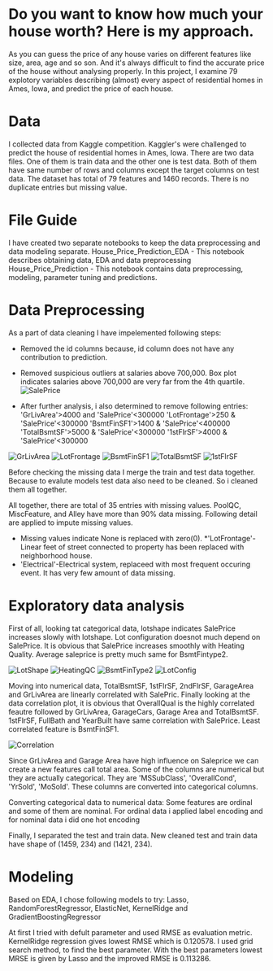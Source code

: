 # Do you want to know how much your house worth? Here is my approach.

As you can guess the price of any house varies on different features like size, area, age and so son. And it's always difficult to find the accurate price of the house without analysing properly. In this project, I examine 79 explotory variables describing (almost) every aspect of residential homes in Ames, Iowa, and predict the price of each house.

# Data 
I collected data from Kaggle competition. Kaggler's were challenged to predict the house of residential homes in Ames, Iowa. There are two data files. One of them is train data and the other one is test data. Both of them have same number of rows and columns except the target columns on test data. The dataset has total of 79 features and 1460 records. There is no duplicate entries but missing value. 

# File Guide
I have created two separate notebooks to keep the data preprocessing and data modeling separate. 
House_Price_Prediction_EDA - This notebook describes obtaining data, EDA and data preprocessing
House_Price_Prediction - This notebook contains data preprocessing, modeling, parameter tuning and predictions.

# Data Preprocessing
As a part of data cleaning I have impelemented following steps:
* Removed the id columns because, id column does not have any contribution to prediction.
* Removed suspicious outliers at salaries above 700,000. Box plot indicates salaries above 700,000 are very far from the 4th quartile.
![SalePrice](https://user-images.githubusercontent.com/33338872/74671615-3032a080-5171-11ea-9340-1f8b6c63e7c0.jpg)


* After further analysis, i also determined to remove following entries:
'GrLivArea'>4000 and 'SalePrice'<300000
'LotFrontage'>250  & 'SalePrice'<300000
'BsmtFinSF1'>1400 & 'SalePrice'<400000
'TotalBsmtSF'>5000 & 'SalePrice'<300000
'1stFlrSF'>4000   & 'SalePrice'<300000

![GrLivArea](https://user-images.githubusercontent.com/33338872/74672525-11cda480-5173-11ea-887e-b6a044112636.jpg)
![LotFrontage](https://user-images.githubusercontent.com/33338872/74672354-b69bb200-5172-11ea-9fd8-0cbb5c542491.jpg)
![BsmtFinSF1](https://user-images.githubusercontent.com/33338872/74672407-d337ea00-5172-11ea-9e1f-fe159049e960.jpg)
![TotalBsmtSF](https://user-images.githubusercontent.com/33338872/74672576-3164cd00-5173-11ea-9baf-631d267a3e0d.jpg)
![1stFlrSF](https://user-images.githubusercontent.com/33338872/74672414-d632da80-5172-11ea-9290-0b72eb6f3e3c.jpg)


Before checking the missing data I merge the train and test data together. Because to evalute models test data also need to be cleaned. So i cleaned them all together.

All together, there are total of 35 entries with missing values. PoolQC, MiscFeature, and Alley have more than 90% data missing. Following detail are applied to impute missing values.
* Missing values indicate None is replaced with zero(0).
*'LotFrontage'-Linear feet of street connected to property has been replaced with neighborhood house.
*  'Electrical'-Electrical system, replaceed with most frequent occuring event. It has very few amount of data missing.



# Exploratory data analysis
First of all, looking tat categorical data, lotshape indicates SalePrice increases slowly with lotshape. Lot configuration doesnot much depend on SalePrice. It is obvious that SalePrice increases smoothly with Heating Quality. Average saleprice is pretty much same for BsmtFintype2.

![LotShape](https://user-images.githubusercontent.com/33338872/74752622-946a6880-5234-11ea-918d-c17c25f534b1.jpg)
![HeatingQC](https://user-images.githubusercontent.com/33338872/74752706-b8c64500-5234-11ea-8c9d-de07dd85f35b.jpg)
![BsmtFinType2](https://user-images.githubusercontent.com/33338872/74752858-ec08d400-5234-11ea-8f05-17cad48bef73.jpg)
![LotConfig](https://user-images.githubusercontent.com/33338872/74756531-5112f880-523a-11ea-930f-c1f063c6b64c.jpg)

Moving into numerical data, TotalBsmtSF, 1stFlrSF, 2ndFlrSF, GarageArea and GrLivArea are linearly correlated with SalePric. Finally looking at the data correlation plot, it is obvious that OverallQual is the highly correlated feautre followed by GrLivArea, GarageCars, Garage Area and TotalBsmtSF. 1stFlrSF, FullBath and YearBuilt have same correlation with SalePrice. Least correlated feature is BsmtFinSF1.

![Correlation](https://user-images.githubusercontent.com/33338872/74756561-5bcd8d80-523a-11ea-963e-a9f81fc0253a.jpg)

Since GrLivArea and Garage Area have high influence on Saleprice we can create a new features call total area.
Some of the columns are numerical but they are actually categorical. They are 'MSSubClass', 'OverallCond', 'YrSold', 'MoSold'. These columns are converted into categorical columns.

Converting categorical data to numerical data:  Some features are ordinal and some of them are nominal. For ordinal data i applied label encoding and for nominal data i did one hot encoding

Finally, I separated the test and train data. New cleaned test and train data have shape of (1459, 234) and (1421, 234).


# Modeling
Based on EDA, I  chose following models to try:
Lasso, 
RandomForestRegressor,
ElasticNet, 
KernelRidge and
GradientBoostingRegressor

At first I tried with defult parameter and used RMSE as evaluation metric. KernelRidge regression gives lowest RMSE which is 0.120578.
I used grid search method, to find the best parameter. With the best parameters lowest MRSE is given by Lasso and the improved  RMSE is 0.113286. 
